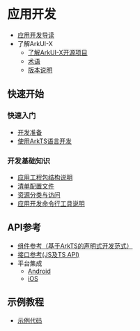 # 应用开发

- [应用开发导读](application-dev-guide.md)
- 了解ArkUI-X
  - [了解ArkUI-X开源项目](../ArkUI-X-Overview-zh.md)
  - [术语](../glossary.md)
  - [版本说明](../release-notes/README.md)

## 快速开始

### 快速入门

- [开发准备](quick-start/start-overview.md)
- [使用ArkTS语言开发](quick-start/start-with-ets-fa.md)

### 开发基础知识

- [应用工程包结构说明](quick-start/package-structure-guide.md)
- [清单配置文件](quick-start/manifest-structure.md)
- [资源分类与访问](quick-start/resource-categories-and-access.md)
- [应用开发命令行工具说明](quick-start/start-with-ace-tools.md)

## API参考

- [组件参考（基于ArkTS的声明式开发范式）](https://gitee.com/openharmony/docs/blob/master/zh-cn/application-dev/reference/arkui-ts/Readme-CN.md)
- [接口参考(JS及TS API)](reference/apis/readme.md)
- 平台集成
  - [Android](reference/arkui-for-android/readme.md)
  - [iOS](reference/arkui-for-ios/readme.md)

## 示例教程

- [示例代码](https://gitee.com/arkui-x/samples)

